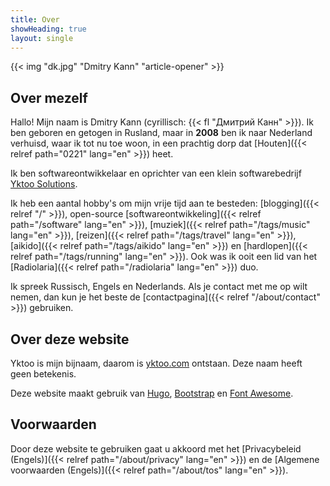 ```yaml
---
title: Over
showHeading: true
layout: single
---
```


{{< img "dk.jpg" "Dmitry Kann" "article-opener" >}}

## Over mezelf

Hallo! Mijn naam is Dmitry Kann (cyrillisch: {{< fl "Дмитрий Канн" >}}). Ik ben geboren en getogen in Rusland, maar in **2008** ben ik naar Nederland verhuisd, waar ik tot nu toe woon, in een prachtig dorp dat [Houten]({{< relref path="0221" lang="en" >}}) heet.

Ik ben softwareontwikkelaar en oprichter van een klein softwarebedrijf [Yktoo Solutions](https://yktoo.solutions).

Ik heb een aantal hobby's om mijn vrije tijd aan te besteden: [blogging]({{< relref "/" >}}), open-source [softwareontwikkeling]({{< relref path="/software" lang="en" >}}), [muziek]({{< relref path="/tags/music" lang="en" >}}), [reizen]({{< relref path="/tags/travel" lang="en" >}}), [aikido]({{< relref path="/tags/aikido" lang="en" >}}) en [hardlopen]({{< relref path="/tags/running" lang="en" >}}). Ook was ik ooit een lid van het [Radiolaria]({{< relref path="/radiolaria" lang="en" >}}) duo.

Ik spreek Russisch, Engels en Nederlands. Als je contact met me op wilt nemen, dan kun je het beste de [contactpagina]({{< relref "/about/contact" >}}) gebruiken.

## Over deze website

Yktoo is mijn bijnaam, daarom is <u>yktoo.com</u> ontstaan. Deze naam heeft geen betekenis.

Deze website maakt gebruik van [Hugo](https://gohugo.io/), [Bootstrap](http://getbootstrap.com/) en [Font Awesome](https://fontawesome.com/).

## Voorwaarden

Door deze website te gebruiken gaat u akkoord met het [Privacybeleid (Engels)]({{< relref path="/about/privacy" lang="en" >}}) en de [Algemene voorwaarden (Engels)]({{< relref path="/about/tos" lang="en" >}}).